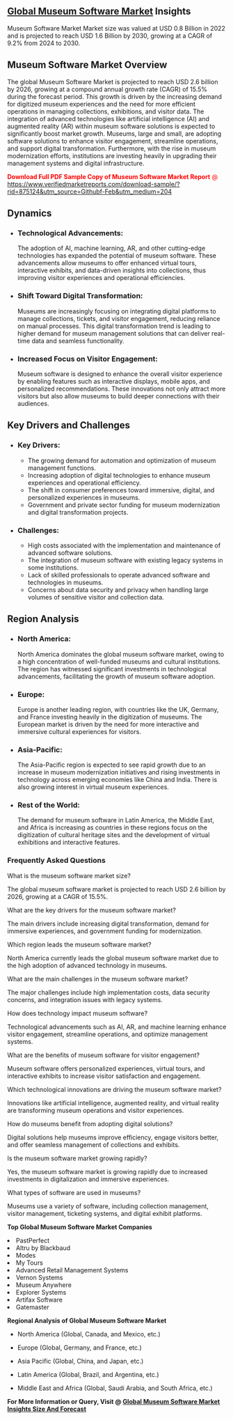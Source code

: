 <h2><a href="https://www.verifiedmarketreports.com/download-sample/?rid=875124&amp;utm_source=Githubf&amp;utm_medium=204" target="_blank">Global Museum Software Market</a> Insights</h2><p>Museum Software Market Market size was valued at USD 0.8 Billion in 2022 and is projected to reach USD 1.6 Billion by 2030, growing at a CAGR of 9.2% from 2024 to 2030.</p><p> <h2>Museum Software Market Overview</h2> <p>The global Museum Software Market is projected to reach USD 2.6 billion by 2026, growing at a compound annual growth rate (CAGR) of 15.5% during the forecast period. This growth is driven by the increasing demand for digitized museum experiences and the need for more efficient operations in managing collections, exhibitions, and visitor data. The integration of advanced technologies like artificial intelligence (AI) and augmented reality (AR) within museum software solutions is expected to significantly boost market growth. Museums, large and small, are adopting software solutions to enhance visitor engagement, streamline operations, and support digital transformation. Furthermore, with the rise in museum modernization efforts, institutions are investing heavily in upgrading their management systems and digital infrastructure.</p> <p><p><span class=""><span style="color: #ff0000;"><strong>Download Full PDF Sample Copy of Museum Software Market Report</strong> @ </span><a href="https://www.verifiedmarketreports.com/download-sample/?rid=875124&amp;utm_source=Githubf-Feb&amp;utm_medium=204" target="_blank">https://www.verifiedmarketreports.com/download-sample/?rid=875124&amp;utm_source=Githubf-Feb&amp;utm_medium=204</a></span></p></p> <h2>Dynamics</h2> <ul> <li><h3>Technological Advancements:</h3> The adoption of AI, machine learning, AR, and other cutting-edge technologies has expanded the potential of museum software. These advancements allow museums to offer enhanced virtual tours, interactive exhibits, and data-driven insights into collections, thus improving visitor experiences and operational efficiencies.</li> <li><h3>Shift Toward Digital Transformation:</h3> Museums are increasingly focusing on integrating digital platforms to manage collections, tickets, and visitor engagement, reducing reliance on manual processes. This digital transformation trend is leading to higher demand for museum management solutions that can deliver real-time data and seamless functionality.</li> <li><h3>Increased Focus on Visitor Engagement:</h3> Museum software is designed to enhance the overall visitor experience by enabling features such as interactive displays, mobile apps, and personalized recommendations. These innovations not only attract more visitors but also allow museums to build deeper connections with their audiences.</li> </ul> <h2>Key Drivers and Challenges</h2> <ul> <li><h3>Key Drivers:</h3> <ul> <li>The growing demand for automation and optimization of museum management functions.</li> <li>Increasing adoption of digital technologies to enhance museum experiences and operational efficiency.</li> <li>The shift in consumer preferences toward immersive, digital, and personalized experiences in museums.</li> <li>Government and private sector funding for museum modernization and digital transformation projects.</li> </ul> </li> <li><h3>Challenges:</h3> <ul> <li>High costs associated with the implementation and maintenance of advanced software solutions.</li> <li>The integration of museum software with existing legacy systems in some institutions.</li> <li>Lack of skilled professionals to operate advanced software and technologies in museums.</li> <li>Concerns about data security and privacy when handling large volumes of sensitive visitor and collection data.</li> </ul> </li> </ul> <h2>Region Analysis</h2> <ul> <li><h3>North America:</h3> North America dominates the global museum software market, owing to a high concentration of well-funded museums and cultural institutions. The region has witnessed significant investments in technological advancements, facilitating the growth of museum software adoption.</li> <li><h3>Europe:</h3> Europe is another leading region, with countries like the UK, Germany, and France investing heavily in the digitization of museums. The European market is driven by the need for more interactive and immersive cultural experiences for visitors.</li> <li><h3>Asia-Pacific:</h3> The Asia-Pacific region is expected to see rapid growth due to an increase in museum modernization initiatives and rising investments in technology across emerging economies like China and India. There is also growing interest in virtual museum experiences.</li> <li><h3>Rest of the World:</h3> The demand for museum software in Latin America, the Middle East, and Africa is increasing as countries in these regions focus on the digitization of cultural heritage sites and the development of virtual exhibitions and interactive features.</li> </ul> <h3>Frequently Asked Questions</h3> <p>What is the museum software market size?</p> <p>The global museum software market is projected to reach USD 2.6 billion by 2026, growing at a CAGR of 15.5%.</p> <p>What are the key drivers for the museum software market?</p> <p>The main drivers include increasing digital transformation, demand for immersive experiences, and government funding for modernization.</p> <p>Which region leads the museum software market?</p> <p>North America currently leads the global museum software market due to the high adoption of advanced technology in museums.</p> <p>What are the main challenges in the museum software market?</p> <p>The major challenges include high implementation costs, data security concerns, and integration issues with legacy systems.</p> <p>How does technology impact museum software?</p> <p>Technological advancements such as AI, AR, and machine learning enhance visitor engagement, streamline operations, and optimize management systems.</p> <p>What are the benefits of museum software for visitor engagement?</p> <p>Museum software offers personalized experiences, virtual tours, and interactive exhibits to increase visitor satisfaction and engagement.</p> <p>Which technological innovations are driving the museum software market?</p> <p>Innovations like artificial intelligence, augmented reality, and virtual reality are transforming museum operations and visitor experiences.</p> <p>How do museums benefit from adopting digital solutions?</p> <p>Digital solutions help museums improve efficiency, engage visitors better, and offer seamless management of collections and exhibits.</p> <p>Is the museum software market growing rapidly?</p> <p>Yes, the museum software market is growing rapidly due to increased investments in digitalization and immersive experiences.</p> <p>What types of software are used in museums?</p> <p>Museums use a variety of software, including collection management, visitor management, ticketing systems, and digital exhibit platforms.</p> </p><p><strong>Top Global Museum Software Market Companies</strong></p><div data-test-id=""><p><li>PastPerfect</li><li> Altru by Blackbaud</li><li> Modes</li><li> My Tours</li><li> Advanced Retail Management Systems</li><li> Vernon Systems</li><li> Museum Anywhere</li><li> Explorer Systems</li><li> Artifax Software</li><li> Gatemaster</li></p><div><strong>Regional Analysis of&nbsp;Global Museum Software Market</strong></div><ul><li dir="ltr"><p dir="ltr">North America&nbsp;(Global, Canada, and Mexico, etc.)</p></li><li dir="ltr"><p dir="ltr">Europe (Global, Germany, and France, etc.)</p></li><li dir="ltr"><p dir="ltr">Asia Pacific&nbsp;(Global, China, and Japan, etc.)</p></li><li dir="ltr"><p dir="ltr">Latin America&nbsp;(Global, Brazil, and Argentina, etc.)</p></li><li dir="ltr">Middle East and Africa&nbsp;(Global, Saudi Arabia, and South Africa, etc.)</li></ul><p><strong>For More Information or Query, Visit @&nbsp;</strong><strong><a href="https://www.verifiedmarketreports.com/product/museum-software-market/?utm_source=Githubf&amp;utm_medium=204" target="_blank">Global Museum Software Market Insights Size And Forecast</a></strong></p></div>
